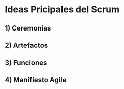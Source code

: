 # Ideas Pricipales del Scrum

## 1) Ceremonias

## 2) Artefactos

## 3) Funciones

## 4) Manifiesto Agile
